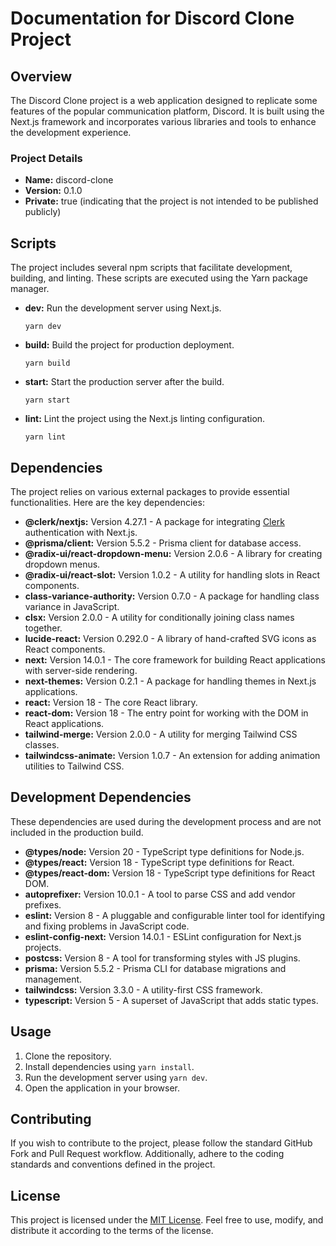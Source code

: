 # Documentation for Discord Clone Project

## Overview

The Discord Clone project is a web application designed to replicate some features of the popular communication platform, Discord. It is built using the Next.js framework and incorporates various libraries and tools to enhance the development experience.

### Project Details

- **Name:** discord-clone
- **Version:** 0.1.0
- **Private:** true (indicating that the project is not intended to be published publicly)

## Scripts

The project includes several npm scripts that facilitate development, building, and linting. These scripts are executed using the Yarn package manager.

- **dev:** Run the development server using Next.js.

  ```
  yarn dev
  ```

- **build:** Build the project for production deployment.

  ```
  yarn build
  ```

- **start:** Start the production server after the build.

  ```
  yarn start
  ```

- **lint:** Lint the project using the Next.js linting configuration.
  ```
  yarn lint
  ```

## Dependencies

The project relies on various external packages to provide essential functionalities. Here are the key dependencies:

- **@clerk/nextjs:** Version 4.27.1 - A package for integrating [Clerk](https://docs.clerk.dev/) authentication with Next.js.
- **@prisma/client:** Version 5.5.2 - Prisma client for database access.
- **@radix-ui/react-dropdown-menu:** Version 2.0.6 - A library for creating dropdown menus.
- **@radix-ui/react-slot:** Version 1.0.2 - A utility for handling slots in React components.
- **class-variance-authority:** Version 0.7.0 - A package for handling class variance in JavaScript.
- **clsx:** Version 2.0.0 - A utility for conditionally joining class names together.
- **lucide-react:** Version 0.292.0 - A library of hand-crafted SVG icons as React components.
- **next:** Version 14.0.1 - The core framework for building React applications with server-side rendering.
- **next-themes:** Version 0.2.1 - A package for handling themes in Next.js applications.
- **react:** Version 18 - The core React library.
- **react-dom:** Version 18 - The entry point for working with the DOM in React applications.
- **tailwind-merge:** Version 2.0.0 - A utility for merging Tailwind CSS classes.
- **tailwindcss-animate:** Version 1.0.7 - An extension for adding animation utilities to Tailwind CSS.

## Development Dependencies

These dependencies are used during the development process and are not included in the production build.

- **@types/node:** Version 20 - TypeScript type definitions for Node.js.
- **@types/react:** Version 18 - TypeScript type definitions for React.
- **@types/react-dom:** Version 18 - TypeScript type definitions for React DOM.
- **autoprefixer:** Version 10.0.1 - A tool to parse CSS and add vendor prefixes.
- **eslint:** Version 8 - A pluggable and configurable linter tool for identifying and fixing problems in JavaScript code.
- **eslint-config-next:** Version 14.0.1 - ESLint configuration for Next.js projects.
- **postcss:** Version 8 - A tool for transforming styles with JS plugins.
- **prisma:** Version 5.5.2 - Prisma CLI for database migrations and management.
- **tailwindcss:** Version 3.3.0 - A utility-first CSS framework.
- **typescript:** Version 5 - A superset of JavaScript that adds static types.

## Usage

1. Clone the repository.
2. Install dependencies using `yarn install`.
3. Run the development server using `yarn dev`.
4. Open the application in your browser.

## Contributing

If you wish to contribute to the project, please follow the standard GitHub Fork and Pull Request workflow. Additionally, adhere to the coding standards and conventions defined in the project.

## License

This project is licensed under the [MIT License](LICENSE). Feel free to use, modify, and distribute it according to the terms of the license.
